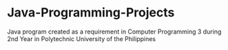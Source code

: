 # Java-Programming-Projects

Java program created as a requirement in Computer Programming 3 during 2nd Year in Polytechnic University of the Philippines
